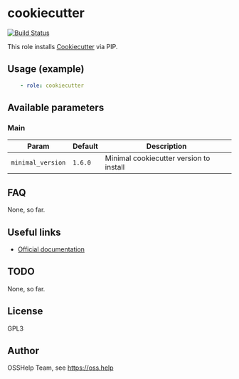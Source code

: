 # cookiecutter

[![Build Status](https://drone.osshelp.ru/api/badges/ansible/cookiecutter/status.svg)](https://drone.osshelp.ru/ansible/cookiecutter)

This role installs [Cookiecutter](https://github.com/cookiecutter/cookiecutter) via PIP.

## Usage (example)

```yaml
    - role: cookiecutter
```

## Available parameters

### Main

| Param | Default | Description |
| -------- | -------- | -------- |
| `minimal_version` | `1.6.0` | Minimal cookiecutter version to install |

## FAQ

None, so far.

## Useful links

- [Official documentation](https://github.com/cookiecutter/cookiecutter)

## TODO

None, so far.

## License

GPL3

## Author

OSSHelp Team, see <https://oss.help>
